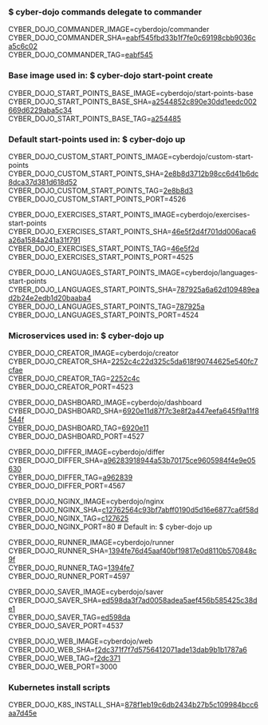 ### $ cyber-dojo commands delegate to commander

CYBER_DOJO_COMMANDER_IMAGE=cyberdojo/commander  
CYBER_DOJO_COMMANDER_SHA=[eabf545fbd33b1f7fe0c69198cbb9036ca5c6c02](https://github.com/cyber-dojo/commander/commit/eabf545fbd33b1f7fe0c69198cbb9036ca5c6c02)  
CYBER_DOJO_COMMANDER_TAG=[eabf545](https://hub.docker.com/layers/cyberdojo/commander/eabf545/images/sha256-e6fa287cf259fbecc1ad6a3904000048bf135e0f627d2b553d70e1d7acbceb68)  

### Base image used in: $ cyber-dojo start-point create

CYBER_DOJO_START_POINTS_BASE_IMAGE=cyberdojo/start-points-base  
CYBER_DOJO_START_POINTS_BASE_SHA=[a2544852c890e30dd1eedc002669d6229aba5c34](https://github.com/cyber-dojo/start-points-base/commit/a2544852c890e30dd1eedc002669d6229aba5c34)  
CYBER_DOJO_START_POINTS_BASE_TAG=[a254485](https://hub.docker.com/layers/cyberdojo/start-points-base/a254485/images/sha256-605ae9bc6268f3d5e3e5dd13a299c4084c327536123a4d8b87564b7ab8c61fd8)  

### Default start-points used in: $ cyber-dojo up

CYBER_DOJO_CUSTOM_START_POINTS_IMAGE=cyberdojo/custom-start-points  
CYBER_DOJO_CUSTOM_START_POINTS_SHA=[2e8b8d3712b98cc6d41b6dc8dca37d381d618d52](https://github.com/cyber-dojo/custom-start-points/commit/2e8b8d3712b98cc6d41b6dc8dca37d381d618d52)  
CYBER_DOJO_CUSTOM_START_POINTS_TAG=[2e8b8d3](https://hub.docker.com/layers/cyberdojo/custom-start-points/2e8b8d3/images/sha256-b8ffba34f6d91e2052bab1be73084c807ba245bf6e42e9713ec40dc9693263ad)  
CYBER_DOJO_CUSTOM_START_POINTS_PORT=4526

CYBER_DOJO_EXERCISES_START_POINTS_IMAGE=cyberdojo/exercises-start-points  
CYBER_DOJO_EXERCISES_START_POINTS_SHA=[46e5f2d4f701dd006aca6a26a1584a241a31f791](https://github.com/cyber-dojo/exercises-start-points/commit/46e5f2d4f701dd006aca6a26a1584a241a31f791)  
CYBER_DOJO_EXERCISES_START_POINTS_TAG=[46e5f2d](https://hub.docker.com/layers/cyberdojo/exercises-start-points/46e5f2d/images/sha256-4099b562bfc3d1c8a9f0ec0ce7e754a2a3c5a8aed8137d45094d4bcadd7b453f)  
CYBER_DOJO_EXERCISES_START_POINTS_PORT=4525

CYBER_DOJO_LANGUAGES_START_POINTS_IMAGE=cyberdojo/languages-start-points  
CYBER_DOJO_LANGUAGES_START_POINTS_SHA=[787925a6a62d109489ead2b24e2edb1d20baaba4](https://github.com/cyber-dojo/languages-start-points/commit/787925a6a62d109489ead2b24e2edb1d20baaba4)  
CYBER_DOJO_LANGUAGES_START_POINTS_TAG=[787925a](https://hub.docker.com/layers/cyberdojo/languages-start-points/787925a/images/sha256-ca5b8032e84413d94d02cbc4c48790f322968eb6784cf863aafda207491f6dd5)  
CYBER_DOJO_LANGUAGES_START_POINTS_PORT=4524

### Microservices used in: $ cyber-dojo up

CYBER_DOJO_CREATOR_IMAGE=cyberdojo/creator  
CYBER_DOJO_CREATOR_SHA=[2252c4c22d325c5da618f90744625e540fc7cfae](https://github.com/cyber-dojo/creator/commit/2252c4c22d325c5da618f90744625e540fc7cfae)  
CYBER_DOJO_CREATOR_TAG=[2252c4c](https://hub.docker.com/layers/cyberdojo/creator/2252c4c/images/sha256-773ed233e41b0c63ff17a848726b7df999045e7ef19cc0992375b3e99ea02931)  
CYBER_DOJO_CREATOR_PORT=4523

CYBER_DOJO_DASHBOARD_IMAGE=cyberdojo/dashboard  
CYBER_DOJO_DASHBOARD_SHA=[6920e11d87f7c3e8f2a447eefa645f9a11f8544f](https://github.com/cyber-dojo/dashboard/commit/6920e11d87f7c3e8f2a447eefa645f9a11f8544f)  
CYBER_DOJO_DASHBOARD_TAG=[6920e11](https://hub.docker.com/layers/cyberdojo/dashboard/6920e11/images/sha256-bcf490d0a3147bda3d02a0cfe4e46798eb7d49d7998044d6a258b3d39cd7ddcd)  
CYBER_DOJO_DASHBOARD_PORT=4527

CYBER_DOJO_DIFFER_IMAGE=cyberdojo/differ  
CYBER_DOJO_DIFFER_SHA=[a96283918944a53b70175ce9605984f4e9e05630](https://github.com/cyber-dojo/differ/commit/a96283918944a53b70175ce9605984f4e9e05630)  
CYBER_DOJO_DIFFER_TAG=[a962839](https://hub.docker.com/layers/cyberdojo/differ/a962839/images/sha256-2fb22dde67456e8f6c94271befdc7f1cd73e12219660e492e81d26fd6e0a423b)  
CYBER_DOJO_DIFFER_PORT=4567

CYBER_DOJO_NGINX_IMAGE=cyberdojo/nginx  
CYBER_DOJO_NGINX_SHA=[c12762564c93bf7abff0190d5d16e6877ca6f58d](https://github.com/cyber-dojo/nginx/commit/c12762564c93bf7abff0190d5d16e6877ca6f58d)  
CYBER_DOJO_NGINX_TAG=[c127625](https://hub.docker.com/layers/cyberdojo/nginx/c127625/images/sha256-8dbf10fba0b2daedac2e0ab438e463a09338dc14ee6f5845c11cc665055def6c)  
CYBER_DOJO_NGINX_PORT=80 # Default in: $ cyber-dojo up

CYBER_DOJO_RUNNER_IMAGE=cyberdojo/runner  
CYBER_DOJO_RUNNER_SHA=[1394fe76d45aaf40bf19817e0d8110b570848c9f](https://github.com/cyber-dojo/runner/commit/1394fe76d45aaf40bf19817e0d8110b570848c9f)  
CYBER_DOJO_RUNNER_TAG=[1394fe7](https://hub.docker.com/layers/cyberdojo/runner/1394fe7/images/sha256-ee04d96d55cb6e7e0b03e86545fe396f5678f36dcd7afb4e496b9dc75e301dd0)  
CYBER_DOJO_RUNNER_PORT=4597

CYBER_DOJO_SAVER_IMAGE=cyberdojo/saver  
CYBER_DOJO_SAVER_SHA=[ed598da3f7ad0058adea5aef456b585425c38de1](https://github.com/cyber-dojo/saver/commit/ed598da3f7ad0058adea5aef456b585425c38de1)  
CYBER_DOJO_SAVER_TAG=[ed598da](https://hub.docker.com/layers/cyberdojo/saver/ed598da/images/sha256-afaece124e3515c894f78290a81f4e5cfc19564b34dac4c940d95b5824b2927e)  
CYBER_DOJO_SAVER_PORT=4537

CYBER_DOJO_WEB_IMAGE=cyberdojo/web  
CYBER_DOJO_WEB_SHA=[f2dc371f7f7d5756412071ade13dab9b1b1787a6](https://github.com/cyber-dojo/web/commit/f2dc371f7f7d5756412071ade13dab9b1b1787a6)  
CYBER_DOJO_WEB_TAG=[f2dc371](https://hub.docker.com/layers/cyberdojo/web/f2dc371/images/sha256-6be1ffae6cc5db75b538fc364443dca66597ca094632059d33377033589f45bb)  
CYBER_DOJO_WEB_PORT=3000

### Kubernetes install scripts
CYBER_DOJO_K8S_INSTALL_SHA=[878f1eb19c6db2434b27b5c109984bcc6aa7d45e](https://github.com/cyber-dojo/k8s-install/commit/878f1eb19c6db2434b27b5c109984bcc6aa7d45e)  
